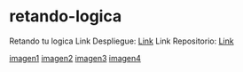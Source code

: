 # retando-logica
Retando tu logica
Link Despliegue:  [Link](https://jorgetarifa.github.io/retando-logica/ "Despliegue")
Link Repositorio: [Link](https://github.com/jorgetarifa/retando-logica.git "Repo")

[imagen1](https://res.cloudinary.com/jorge-tarifa/image/upload/v1649350038/campo%20de%20entrenamiento/Screenshot_from_2022-04-07_11-39-13_cxmdta.png   "Imagen despliegue")
[imagen2](https://res.cloudinary.com/jorge-tarifa/image/upload/v1649350038/campo%20de%20entrenamiento/Screenshot_from_2022-04-07_11-39-33_suwlib.png   "Imagen despliegue")
[imagen3](https://res.cloudinary.com/jorge-tarifa/image/upload/v1649350038/campo%20de%20entrenamiento/Screenshot_from_2022-04-07_11-39-44_cytajh.png   "Imagen despliegue")
[imagen4](https://res.cloudinary.com/jorge-tarifa/image/upload/v1649350038/campo%20de%20entrenamiento/Screenshot_from_2022-04-07_11-38-57_l5utcr.png   "Imagen despliegue")
